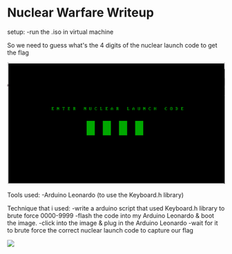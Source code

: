 # Nuclear Warfare Writeup

setup: 
-run the .iso in virtual machine

So we need to guess what's the 4 digits of the nuclear launch code to get the flag

![](img.png)

Tools used:
-Arduino Leonardo (to use the Keyboard.h library)

Technique that i used:
-write a arduino script that used Keyboard.h library to brute force 0000-9999
-flash the code into my Arduino Leonardo & boot the image.
-click into the image & plug in the Arduino Leonardo 
-wait for it to brute force the correct nuclear launch code to capture our flag

![](poc.gif)
